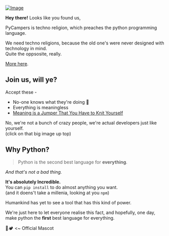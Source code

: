 [![Image](https://i.imgur.com/dbsGJaD.jpg)](https://github.com/pycampers)

__Hey there!__ Looks like you found us,

PyCampers is techno religion, which preaches the python programming language.

We need techno religions, because the old one's were never designed with technology in mind.  
Quite the oppsosite, really.

[More here](https://www.youtube.com/watch?v=lgeyUd_piiU).


## Join us, will ye?

Accept these -
- No-one knows what they're doing 🌟
- Everything is meaningless
- [Meaning is a Jumper That You Have to Knit Yourself](https://www.youtube.com/watch?v=psaCM1j9LEM&t=1s)


No, we're not a bunch of crazy people, we're actual developers just like yourself.   
(click on that big image up top)

## Why Python?

> Python is the second best language for __everything__.

_And that's not a bad thing._

__It's absolutely Incredible.__  
You can `pip install` to do almost anything you want.   
(and it doens't take a millenia, looking at you `npm`)  

Humankind has yet to see a tool that has this kind of power.

We're just here to let everyone realise this fact, and hopefully, one day, make python the __first__ best language for everything.

🐍🏕️ &#9; <~ Official Mascot
